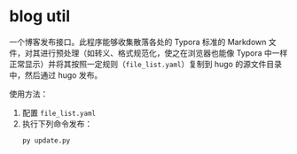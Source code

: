 # blog util

一个博客发布接口。此程序能够收集散落各处的 Typora 标准的 Markdown 文件，对其进行预处理（如转义、格式规范化，使之在浏览器也能像 Typora 中一样正常显示）并将其按照一定规则（`file_list.yaml`）复制到 hugo 的源文件目录中，然后通过 hugo 发布。

使用方法：

1. 配置 `file_list.yaml`
2. 执行下列命令发布：
   ```bash
   py update.py
   ```
